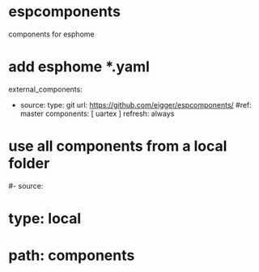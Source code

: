 # espcomponents
components for esphome

# add esphome *.yaml
external_components:
  - source:
      type: git
      url: https://github.com/eigger/espcomponents/
      #ref: master
    components: [ uartex ]
    refresh: always
  # use all components from a local folder
  #- source:
  #    type: local
  #    path: components
